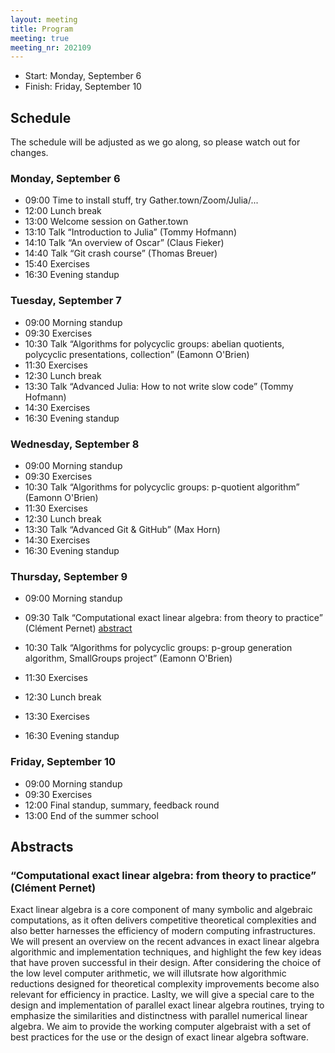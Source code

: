 ```yaml
---
layout: meeting
title: Program
meeting: true
meeting_nr: 202109
---
```


* Start: Monday, September 6
* Finish: Friday, September 10


## Schedule

The schedule will be adjusted as we go along, so please watch out for changes.


### Monday, September 6
  - 09:00 Time to install stuff, try Gather.town/Zoom/Julia/...
  - 12:00 Lunch break
  - 13:00 Welcome session on Gather.town
  - 13:10 Talk “Introduction to Julia” (Tommy Hofmann)
  - 14:10 Talk “An overview of Oscar” (Claus Fieker)
  - 14:40 Talk “Git crash course” (Thomas Breuer)
  - 15:40 Exercises
  - 16:30 Evening standup

### Tuesday, September 7
  - 09:00 Morning standup
  - 09:30 Exercises
  - 10:30 Talk “Algorithms for polycyclic groups: abelian quotients, polycyclic presentations, collection” (Eamonn O'Brien)
  - 11:30 Exercises
  - 12:30 Lunch break
  - 13:30 Talk “Advanced Julia: How to not write slow code” (Tommy Hofmann)
  - 14:30 Exercises
  - 16:30 Evening standup

### Wednesday, September 8
  - 09:00 Morning standup
  - 09:30 Exercises
  - 10:30 Talk “Algorithms for polycyclic groups: p-quotient algorithm” (Eamonn O'Brien)
  - 11:30 Exercises
  - 12:30 Lunch break
  - 13:30 Talk “Advanced Git & GitHub” (Max Horn)
  - 14:30 Exercises
  - 16:30 Evening standup

### Thursday, September 9
  - 09:00 Morning standup
  - 09:30 Talk “Computational exact linear algebra: from theory to practice” (Clément Pernet)
    [abstract](#abstract-pernet)

  - 10:30 Talk “Algorithms for polycyclic groups: p-group generation algorithm, SmallGroups project” (Eamonn O'Brien)
  - 11:30 Exercises
  - 12:30 Lunch break
  - 13:30 Exercises
  - 16:30 Evening standup

### Friday, September 10
  - 09:00 Morning standup
  - 09:30 Exercises
  - 12:00 Final standup, summary, feedback round
  - 13:00 End of the summer school


## Abstracts


### “Computational exact linear algebra: from theory to practice” (Clément Pernet)

Exact linear algebra is a core component of many symbolic and algebraic computations, as it often
delivers competitive theoretical complexities and also better harnesses the efficiency of modern
computing infrastructures. We will present an overview on the recent advances in exact linear
algebra algorithmic and implementation techniques, and highlight the few key ideas that have proven
successful in their design. After considering the choice of the low level computer arithmetic, we
will illutsrate how algorithmic reductions designed for theoretical complexity improvements become
also relevant for efficiency in practice. Laslty, we will give a special care to the design and
implementation of parallel exact linear algebra routines, trying to emphasize the similarities and
distinctness with parallel numerical linear algebra. We aim to provide the working computer
algebraist with a set of best practices for the use or the design of exact linear algebra software.
